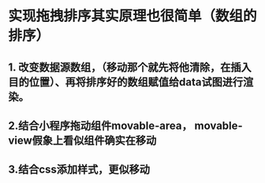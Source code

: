 # 实现拖拽排序其实原理也很简单（数组的排序）
## 1. 改变数据源数组，（移动那个就先将他清除，在插入目的位置）、再将排序好的数组赋值给data试图进行渲染。
## 2.结合小程序拖动组件movable-area， movable-view假象上看似组件确实在移动
## 3.结合css添加样式，更似移动